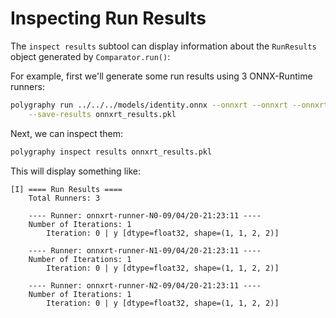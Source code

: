 # Inspecting Run Results

The `inspect results` subtool can display information about the
`RunResults` object generated by `Comparator.run()`:

For example, first we'll generate some run results using 3 ONNX-Runtime runners:

```bash
polygraphy run ../../../models/identity.onnx --onnxrt --onnxrt --onnxrt \
    --save-results onnxrt_results.pkl
```

Next, we can inspect them:

```bash
polygraphy inspect results onnxrt_results.pkl
```

This will display something like:

```
[I] ==== Run Results ====
    Total Runners: 3

    ---- Runner: onnxrt-runner-N0-09/04/20-21:23:11 ----
    Number of Iterations: 1
        Iteration: 0 | y [dtype=float32, shape=(1, 1, 2, 2)]

    ---- Runner: onnxrt-runner-N1-09/04/20-21:23:11 ----
    Number of Iterations: 1
        Iteration: 0 | y [dtype=float32, shape=(1, 1, 2, 2)]

    ---- Runner: onnxrt-runner-N2-09/04/20-21:23:11 ----
    Number of Iterations: 1
        Iteration: 0 | y [dtype=float32, shape=(1, 1, 2, 2)]
```
